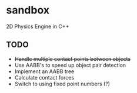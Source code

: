 sandbox
=======

2D Physics Engine in C++

TODO
-------

* ~~Handle multiple contact points between objects~~
* Use AABB's to speed up object pair detection
* Implement an AABB tree
* Calculate contact forces
* Switch to using fixed point numbers (?)
